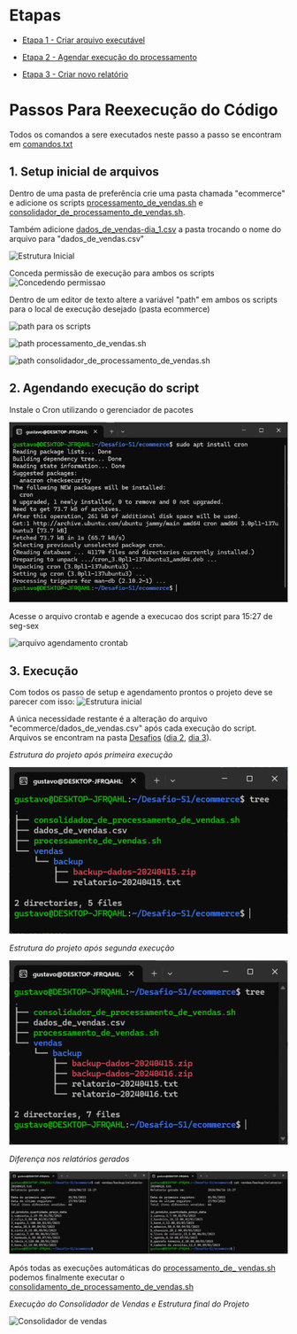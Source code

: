 
# Etapas

* [Etapa 1 - Criar arquivo executável](Etapa-1/comandos.txt)

* [Etapa 2 - Agendar execução do processamento](Etapa-2/comandos.txt)

* [Etapa 3 - Criar novo relatório](Etapa-3/comandos.txt)

# Passos Para Reexecução do Código

Todos os comandos a sere executados neste passo a passo se encontram em [comandos.txt](./comandos.txt)

## 1. Setup inicial de arquivos

Dentro de uma pasta de preferência crie uma pasta chamada "ecommerce" e adicione os scripts [processamento_de_vendas.sh](ecommerce/processamento_de_vendas.sh) e [consolidador_de_processamento_de_vendas.sh](ecommerce/consolidador_de_processamento_de_vendas.sh).

Também adicione [dados_de_vendas-dia_1.csv](dados_de_vendas-dia_1.csv) a pasta trocando o nome do arquivo para "dados_de_vendas.csv"

![Estrutura Inicial](../Evidências/Estrutura_inicial.png)

Conceda permissão de execução para ambos os scripts
![Concedendo permissao](../Evidências/Concendendo_permissao_scripts.png)

Dentro de um editor de texto altere a variável "path" em ambos os scripts para o local de execução desejado (pasta ecommerce)

![path para os scripts](../Evidências/get_path.png)

![path processamento_de_vendas.sh](../Evidências/path-processamento_vendas.png)

![path consolidador_de_processamento_de_vendas.sh](../Evidências/path-consolidador_vendas.png)


## 2. Agendando execução do script
Instale o Cron utilizando o gerenciador de pacotes

![instalando cron](../Evidências/Install_cron.png)

Acesse o arquivo crontab e agende a execucao dos script para 15:27 de seg-sex

![arquivo agendamento crontab](../Evidências/crontab_edit.png)

## 3. Execução

Com todos os passo de setup e agendamento prontos o projeto deve se parecer com isso:
![Estrutura inicial](../Evidências/Estrutura_inicial_c_permissao.png)

A única necessidade restante é a alteração do arquivo "ecommerce/dados_de_vendas.csv" após cada execução do script. Arquivos se encontram na pasta [Desafios](.) ([dia 2](dados_de_vendas-dia_2.csv), [dia 3](dados_de_vendas-dia_3.csv)).

_Estrutura  do projeto após primeira execução_

![Estrutura apos primeira execucao](../Evidências/Primeira_execucao.png)

_Estrutura  do projeto após segunda execução_

![Estrutura apos primeira execucao](../Evidências/Segunda%20_execucao.png)

_Diferença nos relatórios gerados_

![Diferenca relatorios gerados](../Evidências/Diferenca_relatorio.png)

Após todas as execuções automáticas do [processamento_de_ vendas.sh](ecommerce/processamento_de_vendas.sh) podemos finalmente executar o [consolidamento_de_processamento_de_vendas.sh](ecommerce/consolidador_de_processamento_de_vendas.sh)

_Execução do Consolidador de Vendas e Estrutura final do Projeto_

![Consolidador de vendas](../Evidências/consolidador_de_vendas.png)
